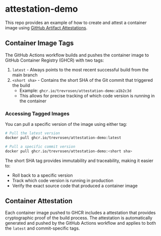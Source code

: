 # attestation-demo

This repo provides an example of how to create and attest a container image using [GitHub Artifact Attestations](https://docs.github.com/en/actions/security-for-github-actions/using-artifact-attestations/using-artifact-attestations-to-establish-provenance-for-builds).

## Container Image Tags

The GitHub Actions workflow builds and pushes the container image to GitHub Container Registry (GHCR) with two tags:

1. `latest` - Always points to the most recent successful build from the main branch
2. `<short sha>` - Contains the short SHA of the Git commit that triggered the build
   - Example: `ghcr.io/trevrosen/attestation-demo:a1b2c3d`
   - This allows for precise tracking of which code version is running in the container

### Accessing Tagged Images

You can pull a specific version of the image using either tag:

```bash
# Pull the latest version
docker pull ghcr.io/trevrosen/attestation-demo:latest

# Pull a specific commit version
docker pull ghcr.io/trevrosen/attestation-demo:<short sha>
```

The short SHA tag provides immutability and traceability, making it easier to:
- Roll back to a specific version
- Track which code version is running in production
- Verify the exact source code that produced a container image

## Container Attestation

Each container image pushed to GHCR includes a attestation that provides cryptographic proof of the build process. The attestation is automatically generated and pushed by the GitHub Actions workflow and applies to both the `latest` and commit-specific tags.
